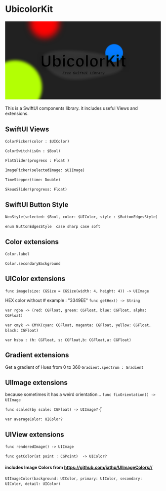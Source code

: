 
# UbicolorKit

<h3 align="center">
<img src="Sources/UbicolorKit/UbicolorKitBanner.png">
</h3>


This is a SwiftUI components library. it includes useful Views and extensions.


## SwiftUI Views

`ColorPicker(color : $UIColor)`

`ColorSwitch(isOn : $Bool)`

`FlatSlider(progress : Float )`

`ImagePicker(selectedImage: $UIImage)`

`TimeStepper(time: Double)`

`SkeuoSlider(progress: Float)`

## SwiftUI Button Style

`NeoStyle(selected: $Bool, color: $UIColor, style : $ButtonEdgesStyle)`

`enum ButtonEdgesStyle 
    case sharp
    case soft`


## Color extensions

`Color.label`

`Color.secondaryBackground`


## UIColor extensions

`func image(size: CGSize = CGSize(width: 4, height: 4)) -> UIImage`

HEX color without  # example :  "3349EE"
`func getHex() -> String` 

`var rgba -> (red: CGFloat, green: CGFloat, blue: CGFloat, alpha: CGFloat)`

`var cmyk -> CMYK(cyan: CGFloat, magenta: CGFloat, yellow: CGFloat, black: CGFloat)`

`var hsba : (h: CGFloat, s: CGFloat,b: CGFloat,a: CGFloat)`


## Gradient extensions

Get a gradient of Hues from 0 to 360
`Gradient.spectrum : Gradient` 


## UIImage extensions

because sometimes it has a weird orientation...
`func fixOrientation() -> UIImage`


`func scaled(by scale: CGFloat) -> UIImage?` {`


`var averageColor: UIColor?`



## UIView extensions

`func renderedImage() -> UIImage`

`func getColor(at point : CGPoint)  -> UIColor?`




#### includes Image Colors from  https://github.com/jathu/UIImageColors//

`UIImageColor(background: UIColor, primary: UIColor, secondary: UIColor, detail: UIColor)`

